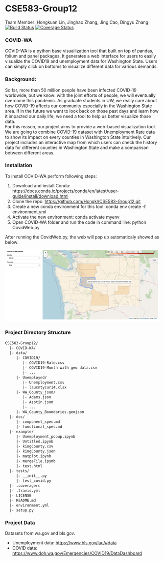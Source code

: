 # CSE583-Group12
Team Member: Hongkuan Lin, Jinghao Zhang, Jing Cao, Dingyu Zhang
[![Build Status](https://travis-ci.org/Hongkl/CSE583-Group12.svg?branch=main)](https://travis-ci.org/Hongkl/CSE583-Group12)
[![Coverage Status](https://coveralls.io/repos/github/Hongkl/CSE583-Group12/badge.svg)](https://coveralls.io/github/Hongkl/CSE583-Group12)

### COVID-WA
COVID-WA is a python base visuallization tool that built on top of pandas, folium and panel packages. It generates a web interface for users to easily visualize the COVID19 and unemployment data for Washington State. Users can simply click on bottoms to visualize different data for various demands.


### Background:
So far, more than 50 million people have been infected COVID-19 worldwide, but we know: with the joint efforts of people, we will eventually overcome this pandemic. As graduate students in UW, we really care about how COVID-19 affects our community especially in the Washington State area. If in the future we want to look back on those past days and learn how it impacted our daily life, we need a tool to help us better visualize those data.  
For this reason, our project aims to provide a web-based visualization tool. We are going to combine COVID-19 dataset with Unemployment Rate data to show its impact on every counties in Washington State intuitively.
Our project includes an interactive map from which users can check the history data for different counties in Washington State and make a comparison between different areas.  


### Installation
To install COVID-WA perform following steps:

1. Download and install Conda: https://docs.conda.io/projects/conda/en/latest/user-guide/install/download.html
2. Clone the repo: https://github.com/Hongkl/CSE583-Group12.git
3. Create a new conda environment for this tool: conda env create -f environment.yml
4. Activate the new environment: conda activate myenv
5. Open COVID-WA folder and run the code in command line: python CovidWeb.py  

After running the CovidWeb.py, the web will pop up automaticaly showed as below:


![](demo/dashboard.png?raw=true)

### Project Directory Structure
```
CSE583-Group12/
  |- COVID-WA/
  |- data/
     |- COVID19/
        |- COVID19-Rate.csv
        |- COVID19-Month with geo data.csv
        |- ...
     |- Unemployed/
        |- Unemployment.csv
        |- laucntycur14.xlsx
     |- WA_County_json/
        |- Adams.json
        |- Asotin.json
        |- ...
     |- WA_County_Boundaries.geojson
  |- doc/
     |- component_spec.md
     |- functional_spec.md
  |- example/
     |- Unemployment_popup.ipynb
     |- Untitled.ipynb
     |- kingCounty.csv
     |- kingCounty.json
     |- matplot.ipynb
     |- mergeFile.ipynb
     |- test.html
  |- tests/
     |- __init__.py
     |- test_covid.py
  |- .coveragerc
  |- .travis.yml
  |- LICENSE
  |- README.md
  |- environment.yml
  |- setup.py
```
### Project Data
Datasets from wa.gov and bls.gov.  
* Unemployment data: https://www.bls.gov/lau/#data
* COVID data: https://www.doh.wa.gov/Emergencies/COVID19/DataDashboard

